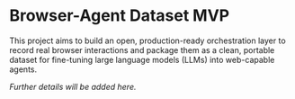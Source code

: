 # Browser-Agent Dataset MVP

This project aims to build an open, production-ready orchestration layer to record real browser interactions and package them as a clean, portable dataset for fine-tuning large language models (LLMs) into web-capable agents.

*Further details will be added here.* 